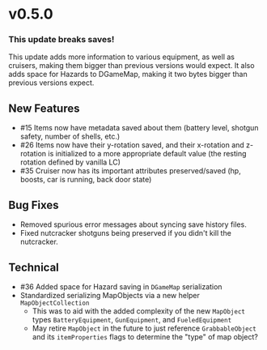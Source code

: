 # v0.5.0

### This update breaks saves!
This update adds more information to various equipment, as well as cruisers, making them bigger than previous versions would expect. 
It also adds space for Hazards to DGameMap, making it two bytes bigger than previous versions expect. 

## New Features
 - #15 Items now have metadata saved about them (battery level, shotgun safety, number of shells, etc.)
 - #26 Items now have their y-rotation saved, and their x-rotation and z-rotation is initialized to a more appropriate default value (the resting rotation defined by vanilla LC)
 - #35 Cruiser now has its important attributes preserved/saved (hp, boosts, car is running, back door state)

## Bug Fixes
 - Removed spurious error messages about syncing save history files. 
 - Fixed nutcracker shotguns being preserved if you didn't kill the nutcracker. 

## Technical
 - #36 Added space for Hazard saving in `DGameMap` serialization
 - Standardized serializing MapObjects via a new helper `MapObjectCollection`
   - This was to aid with the added complexity of the new `MapObject` types `BatteryEquipment`, `GunEquipment`, and `FueledEquipment`
   - May retire `MapObject` in the future to just reference `GrabbableObject` and its `itemProperties` flags to determine the "type" of map object?